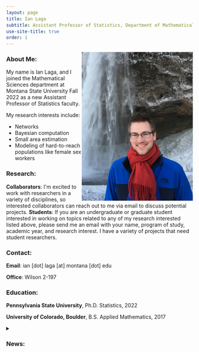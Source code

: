 ```yaml
---
layout: page
title: Ian Laga
subtitle: Assistant Professor of Statistics, Department of Mathematical Sciences, Montana State University
use-site-title: true
order: 1
---
```

<img align="right" src="/images/Iceland_1_main.JPG" alt="" width="300">


### About Me:
My name is Ian Laga, and I joined the Mathematical Sciences department at Montana State University Fall 2022 as a new Assistant Professor of Statistics faculty.

My research interests include:
- Networks
- Bayesian computation
- Small area estimation
- Modeling of hard-to-reach populations like female sex workers

### Research:
**Collaborators**: I'm excited to work with researchers in a variety of disciplines, so interested collaborators can reach out to me via email to discuss potential projects.
**Students**: If you are an undergraduate or graduate student interested in working on topics related to any of my research interested listed above, please send me an email with your name, program of study, academic year, and research interest. I have a variety of projects that need student researchers.

### Contact:
**Email**: ian [dot] laga [at] montana [dot] edu

**Office**: Wilson 2-197

### Education:
**Pennsylvania State University**, Ph.D. Statistics, 2022

**University of Colorado, Boulder**, B.S. Applied Mathematics, 2017

<details><summary><h3>News:</h3></summary>
 <p>

- **November 2021**: Nominated for Pennsylvania State University Eberly College of Science Dean's Climate and Diversity Award

- **September 2021**: A manuscript preprint on [**A Correlated Network Scale-up Model: Finding the Connection Between Subpopulations**](https://arxiv.org/abs/2109.10204) is available online

- **September 2021**: A manuscript on [**Modeling the Marked Presence-only Data: A Case Study of Estimating the Female Sex Worker Size in Malawi**](https://doi.org/10.1080/01621459.2021.1944873) was published online in the *Journal of the American Statistical Association*

- **August 2021**: A manuscript on [**Thirty Years of The Network Scale up Method**](https://doi.org/10.1080/01621459.2021.1935267)  was published in the *Journal of the American Statistical Association*
 </p>
 </details>
  
